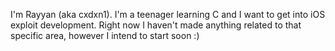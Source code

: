 I'm Rayyan (aka cxdxn1). I'm a teenager learning C and I want to get into iOS exploit development. Right now I haven't made anything related to that specific area, however I intend to start soon :)
